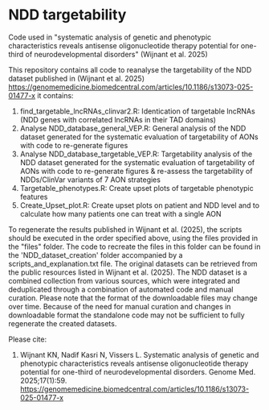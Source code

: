 # NDD targetability
Code used in "systematic analysis of genetic and phenotypic characteristics reveals antisense oligonucleotide therapy potential for one-third of neurodevelopmental disorders" (Wijnant et al. 2025)

This repository contains all code to reanalyse the targetability of the NDD dataset published in (Wijnant et al. 2025) https://genomemedicine.biomedcentral.com/articles/10.1186/s13073-025-01477-x
it contains:
1. find_targetable_lncRNAs_clinvar2.R: Identication of targetable lncRNAs (NDD genes with correlated lncRNAs in their TAD domains)
2. Analyse NDD_database_general_VEP.R: General analysis of the NDD dataset generated for the systematic evaluation of targetability of AONs with code to re-generate figures
3. Analyse NDD_database_targetable_VEP.R: Targetability analysis of the NDD dataset generated for the systematic evaluation of targetability of AONs with code to re-generate figures & re-assess the targetability of NDDs/ClinVar variants of 7 AON strategies
4. Targetable_phenotypes.R: Create upset plots of targetable phenotypic features
5. Create_Upset_plot.R: Create upset plots on patient and NDD level and to calculate how many patients one can treat with a single AON

To regenerate the results published in Wijnant et al. (2025), the scripts should be executed in the order specified above, using the files provided in the "files" folder. The code to recreate the files in this folder can be found in the 'NDD_dataset_creation' folder accompanied by a scripts_and_explanation.txt file. The original datasets can be retrieved from the public resources listed in Wijnant et al. (2025). The NDD dataset is a combined collection from various sources, which were integrated and deduplicated through a combination of automated code and manual curation. Please note that the format of the downloadable files may change over time. Because of the need for manual curation and changes in downloadable format the standalone code may not be sufficient to fully regenerate the created datasets. 

Please cite: 
1.	Wijnant KN, Nadif Kasri N, Vissers L. Systematic analysis of genetic and phenotypic characteristics reveals antisense oligonucleotide therapy potential for one-third of neurodevelopmental disorders. Genome Med. 2025;17(1):59.
https://genomemedicine.biomedcentral.com/articles/10.1186/s13073-025-01477-x
